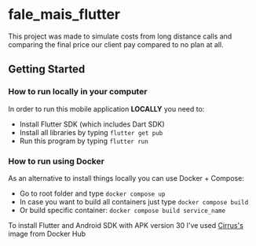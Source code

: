 # fale_mais_flutter

This project was made to simulate costs from long distance calls and comparing the final price our client pay compared to no plan at all.

## Getting Started

### How to run locally in your computer

In order to run this mobile application **LOCALLY** you need to:
- Install Flutter SDK (which includes Dart SDK)
- Install all libraries by typing `flutter get pub`
- Run this program by typing `flutter run`

### How to run using Docker

As an alternative to install things locally you can use Docker + Compose:
- Go to root folder and type `docker compose up` 
- In case you want to build all containers just type `docker compose build`
- Or build specific container: `docker compose build service_name`

To install Flutter and Android SDK with APK version 30 I've used [Cirrus's][cirrusci] image from Docker Hub

[cirrusci]:(https://hub.docker.com/layers/flutter/cirrusci/flutter/3.0.5/images/sha256-622b4f7df9ac666206787f60044347a892d9bf4288255ca50604c9a8e95a5da4?context=explore)